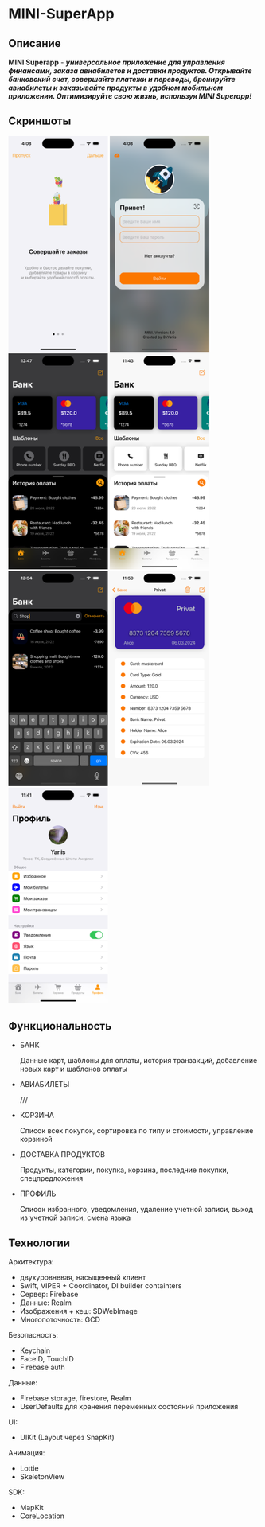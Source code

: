 # MINI-SuperApp

## Описание

**MINI Superapp** - ***универсальное приложение для управления финансами, заказа авиабилетов и доставки продуктов. Открывайте банковский счет, совершайте платежи и переводы, бронируйте авиабилеты и заказывайте продукты в удобном мобильном приложении. Оптимизируйте свою жизнь, используя MINI Superapp!***

## Скриншоты

<html>
 <body>
  <p>
    <img src="Screenshot/00.png" width="200">
    <img src="Screenshot/0.png" width="200">
    <img src="Screenshot/1.png" width="200">
    <img src="Screenshot/2.png" width="200">
    <img src="Screenshot/3.png" width="200">
    <img src="Screenshot/4.png" width="200">
    <img src="Screenshot/5.png" width="200">
  </p>
 </body>
</html>

## Функциональность

- БАНК
  
  Данные карт, шаблоны для оплаты, история транзакций, добавление новых карт и шаблонов оплаты
  
- АВИАБИЛЕТЫ

  ///

- КОРЗИНА

  Список всех покупок, сортировка по типу и стоимости, управление корзиной
  
- ДОСТАВКА ПРОДУКТОВ

  Продукты, категории, покупка, корзина, последние покупки, спецпредложения

- ПРОФИЛЬ

  Список избранного, уведомления, удаление учетной записи, выход из учетной записи, смена языка

## Технологии

Архитектура:
- двухуровневая, насыщенный клиент
- Swift, VIPER + Coordinator, DI builder containters
- Сервер: Firebase
- Данные: Realm
- Изображения + кеш: SDWebImage
- Многопоточность: GCD

Безопасность:
- Keychain
- FaceID, TouchID
- Firebase auth

Данные:
- Firebase storage, firestore, Realm
- UserDefaults для хранения переменных состояний приложения

UI:
- UIKit (Layout через SnapKit)

Анимация:
- Lottie
- SkeletonView

SDK:
- MapKit
- CoreLocation
